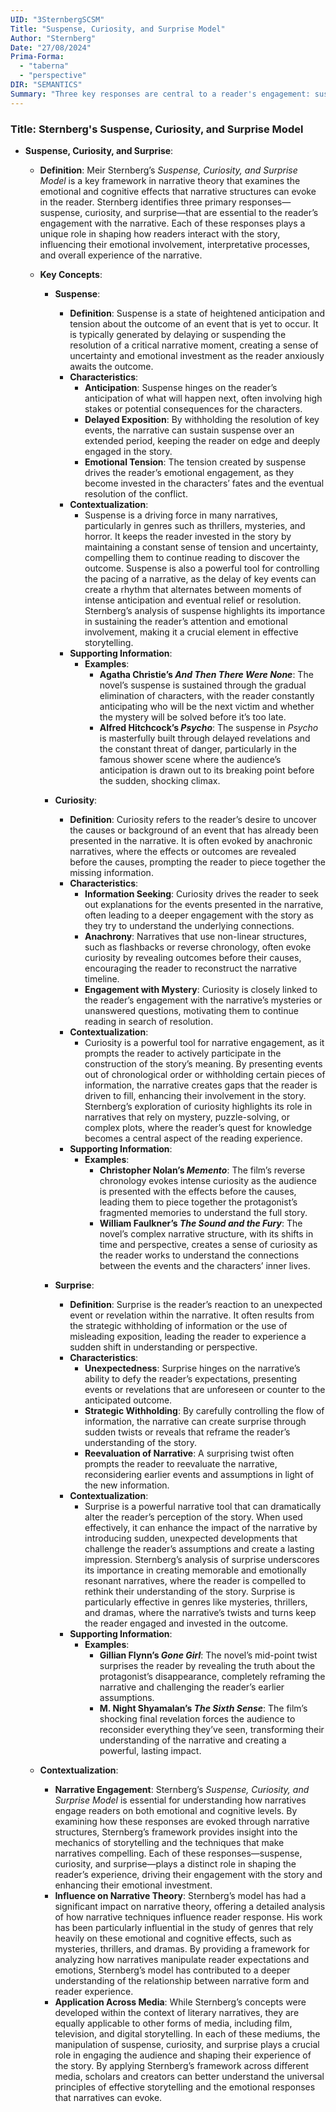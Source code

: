 ```yaml
---
UID: "3SternbergSCSM"
Title: "Suspense, Curiosity, and Surprise Model"
Author: "Sternberg"
Date: "27/08/2024"
Prima-Forma:
  - "taberna"
  - "perspective"
DIR: "SEMANTICS"
Summary: "Three key responses are central to a reader's engagement: suspense, curiosity, and surprise."
---
```


### Title: **Sternberg's Suspense, Curiosity, and Surprise Model**

- **Suspense, Curiosity, and Surprise**:
  - **Definition**: Meir Sternberg’s *Suspense, Curiosity, and Surprise Model* is a key framework in narrative theory that examines the emotional and cognitive effects that narrative structures can evoke in the reader. Sternberg identifies three primary responses—suspense, curiosity, and surprise—that are essential to the reader’s engagement with the narrative. Each of these responses plays a unique role in shaping how readers interact with the story, influencing their emotional involvement, interpretative processes, and overall experience of the narrative.

  - **Key Concepts**:

    - **Suspense**:
      - **Definition**: Suspense is a state of heightened anticipation and tension about the outcome of an event that is yet to occur. It is typically generated by delaying or suspending the resolution of a critical narrative moment, creating a sense of uncertainty and emotional investment as the reader anxiously awaits the outcome.
      - **Characteristics**:
        - **Anticipation**: Suspense hinges on the reader’s anticipation of what will happen next, often involving high stakes or potential consequences for the characters.
        - **Delayed Exposition**: By withholding the resolution of key events, the narrative can sustain suspense over an extended period, keeping the reader on edge and deeply engaged in the story.
        - **Emotional Tension**: The tension created by suspense drives the reader’s emotional engagement, as they become invested in the characters’ fates and the eventual resolution of the conflict.
      - **Contextualization**:
        - Suspense is a driving force in many narratives, particularly in genres such as thrillers, mysteries, and horror. It keeps the reader invested in the story by maintaining a constant sense of tension and uncertainty, compelling them to continue reading to discover the outcome. Suspense is also a powerful tool for controlling the pacing of a narrative, as the delay of key events can create a rhythm that alternates between moments of intense anticipation and eventual relief or resolution. Sternberg’s analysis of suspense highlights its importance in sustaining the reader’s attention and emotional involvement, making it a crucial element in effective storytelling.
      - **Supporting Information**:
        - **Examples**:
          - **Agatha Christie’s *And Then There Were None***: The novel’s suspense is sustained through the gradual elimination of characters, with the reader constantly anticipating who will be the next victim and whether the mystery will be solved before it’s too late.
          - **Alfred Hitchcock’s *Psycho***: The suspense in *Psycho* is masterfully built through delayed revelations and the constant threat of danger, particularly in the famous shower scene where the audience’s anticipation is drawn out to its breaking point before the sudden, shocking climax.

    - **Curiosity**:
      - **Definition**: Curiosity refers to the reader’s desire to uncover the causes or background of an event that has already been presented in the narrative. It is often evoked by anachronic narratives, where the effects or outcomes are revealed before the causes, prompting the reader to piece together the missing information.
      - **Characteristics**:
        - **Information Seeking**: Curiosity drives the reader to seek out explanations for the events presented in the narrative, often leading to a deeper engagement with the story as they try to understand the underlying connections.
        - **Anachrony**: Narratives that use non-linear structures, such as flashbacks or reverse chronology, often evoke curiosity by revealing outcomes before their causes, encouraging the reader to reconstruct the narrative timeline.
        - **Engagement with Mystery**: Curiosity is closely linked to the reader’s engagement with the narrative’s mysteries or unanswered questions, motivating them to continue reading in search of resolution.
      - **Contextualization**:
        - Curiosity is a powerful tool for narrative engagement, as it prompts the reader to actively participate in the construction of the story’s meaning. By presenting events out of chronological order or withholding certain pieces of information, the narrative creates gaps that the reader is driven to fill, enhancing their involvement in the story. Sternberg’s exploration of curiosity highlights its role in narratives that rely on mystery, puzzle-solving, or complex plots, where the reader’s quest for knowledge becomes a central aspect of the reading experience.
      - **Supporting Information**:
        - **Examples**:
          - **Christopher Nolan’s *Memento***: The film’s reverse chronology evokes intense curiosity as the audience is presented with the effects before the causes, leading them to piece together the protagonist’s fragmented memories to understand the full story.
          - **William Faulkner’s *The Sound and the Fury***: The novel’s complex narrative structure, with its shifts in time and perspective, creates a sense of curiosity as the reader works to understand the connections between the events and the characters’ inner lives.

    - **Surprise**:
      - **Definition**: Surprise is the reader’s reaction to an unexpected event or revelation within the narrative. It often results from the strategic withholding of information or the use of misleading exposition, leading the reader to experience a sudden shift in understanding or perspective.
      - **Characteristics**:
        - **Unexpectedness**: Surprise hinges on the narrative’s ability to defy the reader’s expectations, presenting events or revelations that are unforeseen or counter to the anticipated outcome.
        - **Strategic Withholding**: By carefully controlling the flow of information, the narrative can create surprise through sudden twists or reveals that reframe the reader’s understanding of the story.
        - **Reevaluation of Narrative**: A surprising twist often prompts the reader to reevaluate the narrative, reconsidering earlier events and assumptions in light of the new information.
      - **Contextualization**:
        - Surprise is a powerful narrative tool that can dramatically alter the reader’s perception of the story. When used effectively, it can enhance the impact of the narrative by introducing sudden, unexpected developments that challenge the reader’s assumptions and create a lasting impression. Sternberg’s analysis of surprise underscores its importance in creating memorable and emotionally resonant narratives, where the reader is compelled to rethink their understanding of the story. Surprise is particularly effective in genres like mysteries, thrillers, and dramas, where the narrative’s twists and turns keep the reader engaged and invested in the outcome.
      - **Supporting Information**:
        - **Examples**:
          - **Gillian Flynn’s *Gone Girl***: The novel’s mid-point twist surprises the reader by revealing the truth about the protagonist’s disappearance, completely reframing the narrative and challenging the reader’s earlier assumptions.
          - **M. Night Shyamalan’s *The Sixth Sense***: The film’s shocking final revelation forces the audience to reconsider everything they’ve seen, transforming their understanding of the narrative and creating a powerful, lasting impact.

  - **Contextualization**:
    - **Narrative Engagement**: Sternberg’s *Suspense, Curiosity, and Surprise Model* is essential for understanding how narratives engage readers on both emotional and cognitive levels. By examining how these responses are evoked through narrative structures, Sternberg’s framework provides insight into the mechanics of storytelling and the techniques that make narratives compelling. Each of these responses—suspense, curiosity, and surprise—plays a distinct role in shaping the reader’s experience, driving their engagement with the story and enhancing their emotional investment.
    - **Influence on Narrative Theory**: Sternberg’s model has had a significant impact on narrative theory, offering a detailed analysis of how narrative techniques influence reader response. His work has been particularly influential in the study of genres that rely heavily on these emotional and cognitive effects, such as mysteries, thrillers, and dramas. By providing a framework for analyzing how narratives manipulate reader expectations and emotions, Sternberg’s model has contributed to a deeper understanding of the relationship between narrative form and reader experience.
    - **Application Across Media**: While Sternberg’s concepts were developed within the context of literary narratives, they are equally applicable to other forms of media, including film, television, and digital storytelling. In each of these mediums, the manipulation of suspense, curiosity, and surprise plays a crucial role in engaging the audience and shaping their experience of the story. By applying Sternberg’s framework across different media, scholars and creators can better understand the universal principles of effective storytelling and the emotional responses that narratives can evoke.
